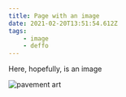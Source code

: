 ```yaml
---
title: Page with an image
date: 2021-02-20T13:51:54.612Z
tags:
    - image
    - deffo
---
```


Here, hopefully, is an image

![pavement art](/static/img/20200412_173748.jpg 'pavement art')
